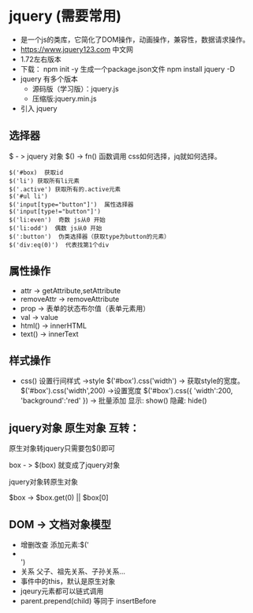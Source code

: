 # jquery  (需要常用)
- 是一个js的类库，它简化了DOM操作，动画操作，兼容性，数据请求操作。
- https://www.jquery123.com  中文网
- 1.72左右版本
- 下载： npm init -y   生成一个package.json文件
        npm install jquery -D
- jquery 有多个版本
    - 源码版（学习版）：jquery.js
    - 压缩版:jquery.min.js
- 引入 jquery  <script src="./node_modules/jquery/dist/jquery.min.js"></script>


## 选择器
$ - > jquery 对象
$() -> fn() 函数调用
css如何选择，jq就如何选择。
```
$('#box)  获取id
$('li') 获取所有li元素
$('.active') 获取所有的.active元素
$('#ul li')
$('input[type="button"]')  属性选择器
$('input[type!="button"]')
$('li:even')  奇数 js从0 开始
$('li:odd')  偶数 js从0 开始
$(':button')  伪类选择器（获取type为button的元素）
$('div:eq(0)')  代表找第1个div

```
## 属性操作
- attr  -> getAttribute,setAttribute
- removeAttr   -> removeAttribute
- prop  -> 表单的状态布尔值（表单元素用）
- val   -> value
- html()     -> innerHTML
- text()    -> innerText

## 样式操作 
- css()  设置行间样式 ->style
$('#box').css('width') -> 获取style的宽度。
$('#box').css('width',200) ->设置宽度
$('#box').css({
    'width':200,
    'background':'red'
     })  -> 批量添加
显示:  show()
隐藏:  hide()

## jquery对象  原生对象 互转：

原生对象转jquery只需要包$()即可

box - >  $(box)  就变成了jquery对象


jquery对象转原生对象

$box ->  $box.get(0)  ||  $box[0]

##  DOM -> 文档对象模型
- 增删改查 
      添加元素:$('<li></li>')
- 关系  父子、祖先关系、子孙关系...
- 事件中的this，默认是原生对象
- jqeury元素都可以链式调用
- parent.prepend(child)  等同于 insertBefore